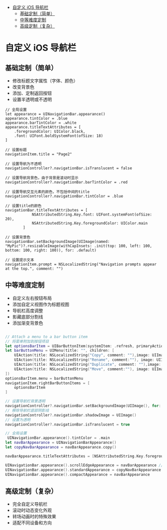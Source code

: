 <!-- @import "[TOC]" {cmd="toc" depthFrom=1 depthTo=6 orderedList=false} -->

<!-- code_chunk_output -->

- [自定义 iOS 导航栏](#自定义-ios-导航栏)
  - [基础定制（简单）](#基础定制简单)
  - [中等难度定制](#中等难度定制)
  - [高级定制（复杂）](#高级定制复杂)

<!-- /code_chunk_output -->

# 自定义 iOS 导航栏

## 基础定制（简单）

- 修改标题文字属性（字体、颜色）
- 改变背景色
- 添加、定制返回按钮
- 设置半透明或不透明

```tsx
// 全局设置
let appearance = UINavigationBar.appearance()
appearance.tintColor = .blue
appearance.barTintColor = .white
appearance.titleTextAttributes = [
    .foregroundColor: UIColor.black,
    .font: UIFont.boldSystemFont(ofSize: 18)
]

// 设置标题
navigationItem.title = "Page2" 

// 设置导航为不透明
navigationController?.navigationBar.isTranslucent = false 

// 设置导航背景色，由于背景是滚动时显示
navigationController?.navigationBar.barTintColor = .red 

// 设置导航交互元素的颜色，不包括中间的title 
navigationController?.navigationBar.tintColor = .blue 

// 设置title的颜色 
navigationBar.titleTextAttributes = [ 
            NSAttributedString.Key.font: UIFont.systemFont(ofSize: 20),
            NSAttributedString.Key.foregroundColor: UIColor.main
        ]

// 设置背景色
navigationBar.setBackgroundImage(UIImage(named: "MyPic")?.resizableImage(withCapInsets: .init(top: 100, left: 100, bottom: 100, right: 100)), for: .default)

// 设置提示文本
navigationItem.prompt = NSLocalizedString("Navigation prompts appear at the top.", comment: "")
```

## 中等难度定制

- 自定义左右按钮布局
- 添加自定义视图作为标题视图
- 导航栏高度调整
- 影藏底部分割线
- 添加渐变背景色

```swift

// Attach a menu to a bar button item
// 将菜单附加到按钮项目
let optionsBarItem = UIBarButtonItem(systemItem: .refresh, primaryAction: nil, menu: nil)
let barButtonMenu = UIMenu(title: "", children: [
    UIAction(title: NSLocalizedString("Copy", comment: ""),image: UIImage(systemName: "doc.on.doc"),handler:{ _ in }),
    UIAction(title: NSLocalizedString("Rename", comment:""), image: UIImage(systemName: "pencil"),handler:{ _ in  }),
    UIAction(title: NSLocalizedString("Duplicate", comment: ""),image: UIImage(systemName: "plus.square.on.square"), handler: { _ in }),
    UIAction(title: NSLocalizedString("Move", comment:""), image: UIImage(systemName: "folder"),handler:{ _ in })
])
optionsBarItem.menu = barButtonMenu
navigationItem.rightBarButtonItems = [
    optionsBarItem
]
```

```swift
// 设置导航栏背景透明
navigationController?.navigationBar.setBackgroundImage(UIImage(), for: .default)
// 移除导航栏底部阴影线
navigationController?.navigationBar.shadowImage = UIImage()
// 设置为透明
navigationController?.navigationBar.isTranslucent = true
```

```swift
// 全局设置
 UINavigationBar.appearance().tintColor = .main
let navBarAppearance = UINavigationBarAppearance()
let copyNavBarAppearance = navBarAppearance.copy()

navBarAppearance.titleTextAttributes = [NSAttributedString.Key.foregroundColor: UIColor.main]

UINavigationBar.appearance().scrollEdgeAppearance = navBarAppearance // 滚动边缘的配置（即没滚动时）
UINavigationBar.appearance().standardAppearance = copyNavBarAppearance // 滚动后的配置
UINavigationBar.appearance().compactAppearance = navBarAppearance
```

## 高级定制（复杂）

- 完全自定义导航栏
- 滚动时动态变化外观
- 转场动画时的特殊效果
- 适配不同设备和方向

